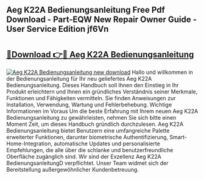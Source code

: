 ## Aeg K22A Bedienungsanleitung Free Pdf Download - Part-EQW New Repair Owner Guide - User Service Edition jf6Vn

# <h2><a href="http://df0h1f.blite.top/?on=Aeg+K22A+Bedienungsanleitung">🔗Download 👉🔴 Aeg K22A Bedienungsanleitung</a></h2>

[![Aeg K22A Bedienungsanleitung new download](https://i.imgur.com/lujVjoI.png)](http://df0h1f.blite.top/?on=Aeg+K22A+Bedienungsanleitung)
Hallo und willkommen in der Bedienungsanleitung für Ihr neu geliefertes Aeg K22A Bedienungsanleitung. Dieses Handbuch soll Ihnen den Einstieg in Ihr Produkt erleichtern und Ihnen ein gründliches Verständnis seiner Merkmale, Funktionen und Fähigkeiten vermitteln. Sie finden Anweisungen zur Installation, Verwendung, Wartung und Fehlerbehebung. Wichtige Informationen im Voraus Um die beste Erfahrung mit Ihrem neuen Aeg K22A Bedienungsanleitung zu gewährleisten, nehmen Sie sich bitte einen Moment Zeit, um dieses Handbuch gründlich durchzulesen. Aeg K22A Bedienungsanleitung bietet Benutzern eine umfangreiche Palette erweiterter Funktionen, darunter biometrische Authentifizierung, Smart-Home-Integration, automatische Updates und personalisierte Empfehlungen, die alle über die schlanke und benutzerfreundliche Oberfläche zugänglich sind. Wir sind der Exzellenz Aeg K22A BedienungsanleitungD verpflichtet. Unser Team widmet sich der Bereitstellung außergewöhnlicher Kundenbetreuung.
